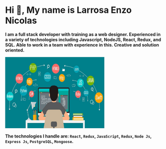 # Hi 👋, My name is Larrosa Enzo Nicolas
__I am a full stack developer with training as a web designer.
Experienced in a variety of technologies including Javascript,
NodeJS, React, Redux, and SQL. Able to work in a team with 
experience in this. Creative and solution oriented.__

<img height="230" width="320" src="./imagen-programacion.jpeg" />

__The technologies I handle are: `React`, `Redux`, `JavaScript`, `Redux`, `Node Js`, `Express Js`, `PostgreSQL`, `Mongoose`.__

